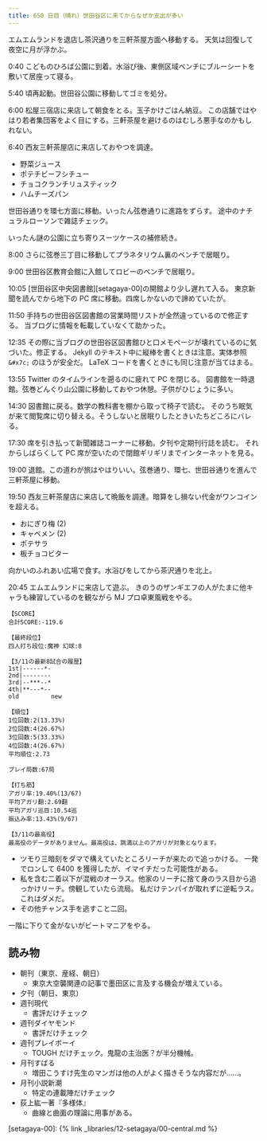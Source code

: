 ```yaml
---
title: 650 日目（晴れ）世田谷区に来てからなぜか支出が多い
---
```


エムエムランドを退店し茶沢通りを三軒茶屋方面へ移動する。
天気は回復して夜空に月が浮かぶ。

0:40 こどものひろば公園に到着。水浴び後、東側区域ベンチにブルーシートを敷いて居座って寝る。

5:40 頃再起動。世田谷公園に移動してゴミを処分。

6:00 松屋三宿店に来店して朝食をとる。玉子かけごはん納豆。
この店舗ではやはり若者集団客をよく目にする。三軒茶屋を避けるのはむしろ悪手なのかもしれない。

6:40 西友三軒茶屋店に来店しておやつを調達。

* 野菜ジュース
* ポテチビーフシチュー
* チョコクランチリュスティック
* ハムチーズパン

世田谷通りを環七方面に移動。いったん弦巻通りに進路をずらす。
途中のナチュラルローソンで雑誌チェック。

いったん謎の公園に立ち寄りスーツケースの補修続き。

8:00 さらに弦巻三丁目に移動してプラネタリウム裏のベンチで居眠り。

9:00 世田谷区教育会館に入館してロビーのベンチで居眠り。

10:05 [世田谷区中央図書館][setagaya-00]の開館より少し遅れて入る。
東京新聞を読んでから地下の PC 席に移動。四席しかないので諦めていたが。

11:50 手持ちの世田谷区図書館の営業時間リストが全然違っているので修正する。
当ブログに情報を転載していなくて助かった。

12:35 その際に当ブログの世田谷区図書館ひと口メモページが壊れているのに気づいた。修正する。
Jekyll のテキスト中に縦棒を書くときは注意。実体参照 `&#x7c;` のほうが安全だ。
LaTeX コードを書くときにも同じ注意が当てはまる。

13:55 Twitter のタイムラインを遡るのに疲れて PC を閉じる。
図書館を一時退館。弦巻どんぐり山公園に移動しておやつ休憩。子供がひじょうに多い。

14:30 図書館に戻る。数学の教科書を棚から取って椅子で読む。
そのうち眠気が来て閲覧席に切り替える。そうしないと居眠りしたときいたちどころにバレる。

17:30 席を引き払って新聞雑誌コーナーに移動。夕刊や定期刊行誌を読む。
それからしばらくして PC 席が空いたので閉館ギリギリまでインターネットを見る。

19:00 退館。この道わが旅はやはりいい。弦巻通り、環七、世田谷通りを進んで三軒茶屋に移動。

19:50 西友三軒茶屋店に来店して晩飯を調達。暗算をし損ない代金がワンコインを超える。

* おにぎり梅 (2)
* キャベメン (2)
* ポテサラ
* 板チョコビター

向かいのふれあい広場で食す。水浴びをしてから茶沢通りを北上。

20:45 エムエムランドに来店して遊ぶ。
きのうのザンギエフの人がたまに他キャラも練習しているのを観ながら MJ プロ卓東風戦をやる。

```text
【SCORE】
合計SCORE:-119.6

【最終段位】
四人打ち段位:魔神 幻球:8

【3/11の最新8試合の履歴】
1st|------*-
2nd|--------
3rd|--***--*
4th|**---*--
old         new

【順位】
1位回数:2(13.33%)
2位回数:4(26.67%)
3位回数:5(33.33%)
4位回数:4(26.67%)
平均順位:2.73

プレイ局数:67局

【打ち筋】
アガリ率:19.40%(13/67)
平均アガリ翻:2.69翻
平均アガリ巡目:10.54巡
振込み率:13.43%(9/67)

【3/11の最高役】
最高役のデータがありません。最高役は、跳満以上のアガリが対象となります。
```

* ツモり三暗刻をダマで構えていたところリーチが来たので追っかける。
  一発でロンして 6400 を獲得したが、イマイチだった可能性がある。
* 私を含む二着以下が混戦のオーラス。他家のリーチに捨て身のラス目から追っかけリーチ。傍観していたら流局。
  私だけテンパイが取れずに逆転ラス。これはダメだ。
* その他チャンス手を逃すこと二回。

一階に下りて金がないがビートマニアをやる。

## 読み物

* 朝刊（東京、産経、朝日）
  * 東京大空襲関連の記事で墨田区に言及する機会が増えている。
* 夕刊（朝日、東京）
* 週刊現代
  * 書評だけチェック
* 週刊ダイヤモンド
  * 書評だけチェック
* 週刊プレイボーイ
  * TOUGH だけチェック。鬼龍の主治医？が半分機械。
* 月刊すばる
  * 増田こうすけ先生のマンガは他の人がよく描きそうな内容だが……。
* 月刊小説新潮
  * 特定の連載陣だけチェック
* 荻上紘一著『多様体』
  * 曲線と曲面の理論に用事がある。

[setagaya-00]: {% link _libraries/12-setagaya/00-central.md %}
